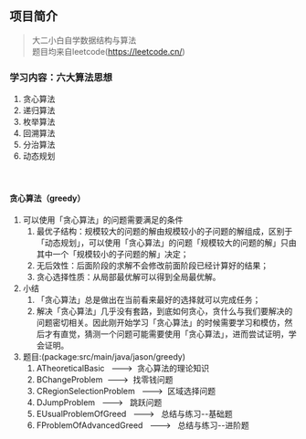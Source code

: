 ## 项目简介

> 大二小白自学数据结构与算法 <br>
> 题目均来自leetcode(https://leetcode.cn/)

### 学习内容：六大算法思想

1. 贪心算法
2. 递归算法
3. 枚举算法
4. 回溯算法
5. 分治算法
6. 动态规划
   <br>
   <br>
   <br>

#### 贪心算法（greedy）

1. 可以使用「贪心算法」的问题需要满足的条件
    1. 最优子结构：规模较大的问题的解由规模较小的子问题的解组成，区别于「动态规划」，可以使用「贪心算法」的问题「规模较大的问题的解」只由其中一个「规模较小的子问题的解」决定；
    2. 无后效性：后面阶段的求解不会修改前面阶段已经计算好的结果；
    3. 贪心选择性质：从局部最优解可以得到全局最优解。
2. 小结
    1. 「贪心算法」总是做出在当前看来最好的选择就可以完成任务；
    2. 解决「贪心算法」几乎没有套路，到底如何贪心，贪什么与我们要解决的问题密切相关。因此刚开始学习「贪心算法」的时候需要学习和模仿，然后才有直觉，猜测一个问题可能需要使用「贪心算法」，进而尝试证明，学会证明。
3. 题目:(package:src/main/java/jason/greedy)
    1. ATheoreticalBasic &nbsp;&nbsp;--->&nbsp;&nbsp;贪心算法的理论知识
    2. BChangeProblem&nbsp;&nbsp;--->&nbsp;&nbsp;找零钱问题
    3. CRegionSelectionProblem &nbsp;&nbsp;--->&nbsp;&nbsp;区域选择问题
    4. DJumpProblem &nbsp;&nbsp;--->&nbsp;&nbsp; 跳跃问题
    5. EUsualProblemOfGreed &nbsp;&nbsp;--->&nbsp;&nbsp; 总结与练习--基础题
    6. FProblemOfAdvancedGreed &nbsp;&nbsp;--->&nbsp;&nbsp; 总结与练习--进阶题
